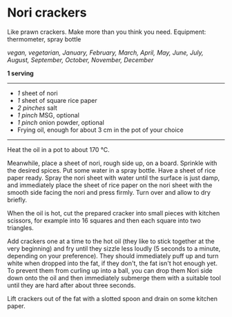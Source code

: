 # Nori crackers

Like prawn crackers. Make more than you think you need. Equipment: thermometer, spray bottle

*vegan, vegetarian, January, February, March, April, May, June, July, August, September, October, November, December*

**1 serving**

---

- *1* sheet of nori
- *1* sheet of square rice paper
- *2 pinches* salt
- *1 pinch* MSG, optional
- *1 pinch* onion powder, optional
- Frying oil, enough for about 3 cm in the pot of your choice

---

Heat the oil in a pot to about 170 °C.

Meanwhile, place a sheet of nori, rough side up, on a board. Sprinkle with the desired spices. Put some water in a spray bottle. Have a sheet of rice paper ready. Spray the nori sheet with water until the surface is just damp, and immediately place the sheet of rice paper on the nori sheet with the smooth side facing the nori and press firmly. Turn over and allow to dry briefly.

When the oil is hot, cut the prepared cracker into small pieces with kitchen scissors, for example into 16 squares and then each square into two triangles.

Add crackers one at a time to the hot oil (they like to stick together at the very beginning) and fry until they sizzle less loudly (5 seconds to a minute, depending on your preference). They should immediately puff up and turn white when dropped into the fat, if they don't, the fat isn't hot enough yet. To prevent them from curling up into a ball, you can drop them Nori side down onto the oil and then immediately submerge them with a suitable tool until they are hard after about three seconds.

Lift crackers out of the fat with a slotted spoon and drain on some kitchen paper.
